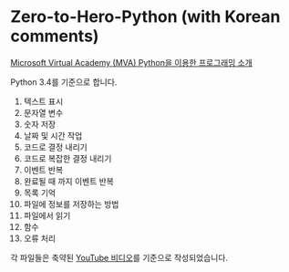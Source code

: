 # Zero-to-Hero-Python (with Korean comments)

[Microsoft Virtual Academy (MVA) Python을 이용한 프로그래밍 소개](https://mva.microsoft.com/ko/training-courses/python%EC%9D%84-%EC%82%AC%EC%9A%A9%ED%95%9C-%ED%94%84%EB%A1%9C%EA%B7%B8%EB%9E%98%EB%B0%8D-%EC%86%8C%EA%B0%9C-8360) 

Python 3.4를 기준으로 합니다.

1. 텍스트 표시
2. 문자열 변수
3. 숫자 저장
4. 날짜 및 시간 작업
5. 코드로 결정 내리기
6. 코드로 복잡한 결정 내리기
7. 이벤트 반복
8. 완료될 때 까지 이벤트 반복
9. 목록 기억
10. 파일에 정보를 저장하는 방법
11. 파일에서 읽기
12. 함수
13. 오류 처리
 
각 파일들은 축약된 [YouTube 비디오](https://www.youtube.com/watch?v=emY34tSKXc4)를 기준으로 작성되었습니다.

